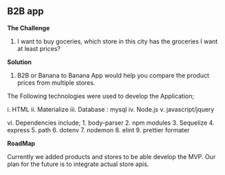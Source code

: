## B2B app
**The Challenge**

1. I want to buy goceries, which store in this city has the groceries I want at least prices?

**Solution**

1. B2B  or Banana to Banana App would help you compare the product prices from multiple stores.

The Following technologies were used to develop the Application;

i. HTML
ii. Materialize
iii. Database : mysql
iv. Node.js
v. javascript/jquery

vi. Dependencies include;
    1. body-parser
    2. npm modules
    3. Sequelize
    4. express
    5. path
    6. dotenv
    7. nodemon
    8. elint
    9. prettier formater

**RoadMap**

Currently we added products and stores to be able develop the MVP. Our plan for the future is to integrate actual store apis.